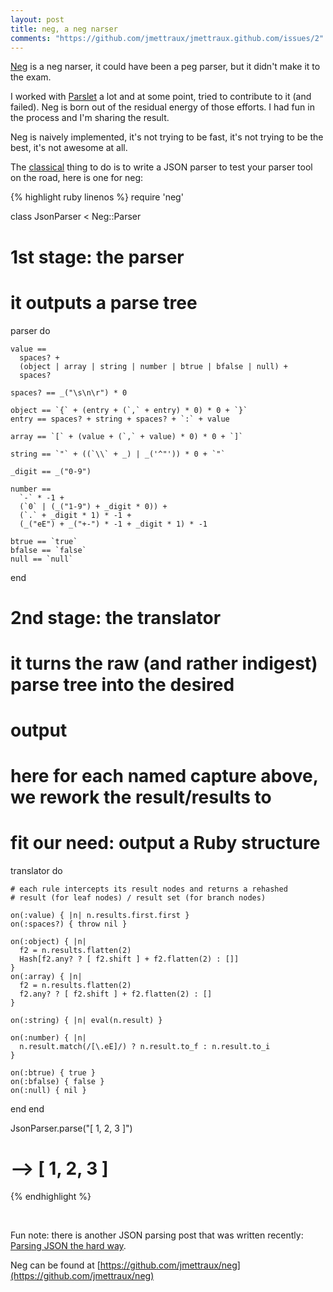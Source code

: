 ```yaml
---
layout: post
title: neg, a neg narser
comments: "https://github.com/jmettraux/jmettraux.github.com/issues/2"
---
```


[Neg](https://github.com/jmettraux/neg) is a neg narser, it could have been a peg parser, but it didn't make it to the exam.

I worked with [Parslet](http://kschiess.github.com/parslet/) a lot and at some point, tried to contribute to it (and failed). Neg is born out of the residual energy of those efforts. I had fun in the process and I'm sharing the result.

Neg is naively implemented, it's not trying to be fast, it's not trying to be the best, it's not awesome at all.

The [classical](]http://jmettraux.github.com/2011-05-11-parslet-and-json.html) thing to do is to write a JSON parser to test your parser tool on the road, here is one for neg:

{% highlight ruby linenos %}
require 'neg'

class JsonParser < Neg::Parser

  # 1st stage: the parser
  #
  # it outputs a parse tree

  parser do

    value ==
      spaces? +
      (object | array | string | number | btrue | bfalse | null) +
      spaces?

    spaces? == _("\s\n\r") * 0

    object == `{` + (entry + (`,` + entry) * 0) * 0 + `}`
    entry == spaces? + string + spaces? + `:` + value

    array == `[` + (value + (`,` + value) * 0) * 0 + `]`

    string == `"` + ((`\\` + _) | _('^"')) * 0 + `"`

    _digit == _("0-9")

    number ==
      `-` * -1 +
      (`0` | (_("1-9") + _digit * 0)) +
      (`.` + _digit * 1) * -1 +
      (_("eE") + _("+-") * -1 + _digit * 1) * -1

    btrue == `true`
    bfalse == `false`
    null == `null`
  end

  # 2nd stage: the translator
  #
  # it turns the raw (and rather indigest) parse tree into the desired
  # output
  #
  # here for each named capture above, we rework the result/results to
  # fit our need: output a Ruby structure

  translator do

    # each rule intercepts its result nodes and returns a rehashed
    # result (for leaf nodes) / result set (for branch nodes)

    on(:value) { |n| n.results.first.first }
    on(:spaces?) { throw nil }

    on(:object) { |n|
      f2 = n.results.flatten(2)
      Hash[f2.any? ? [ f2.shift ] + f2.flatten(2) : []]
    }
    on(:array) { |n|
      f2 = n.results.flatten(2)
      f2.any? ? [ f2.shift ] + f2.flatten(2) : []
    }

    on(:string) { |n| eval(n.result) }

    on(:number) { |n|
      n.result.match(/[\.eE]/) ? n.result.to_f : n.result.to_i
    }

    on(:btrue) { true }
    on(:bfalse) { false }
    on(:null) { nil }
  end
end

JsonParser.parse("[ 1, 2, 3 ]")
  # --> [ 1, 2, 3 ]
{% endhighlight %}

&nbsp;

Fun note: there is another JSON parsing post that was written recently: [Parsing JSON the hard way](https://practicingruby.com/articles/shared/zzdrpyxcqtan).

Neg can be found at [https://github.com/jmettraux/neg](https://github.com/jmettraux/neg)

